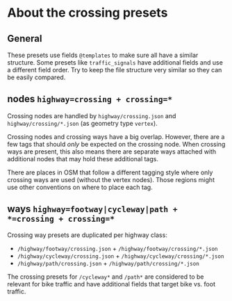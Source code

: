 # About the crossing presets

## General

These presets use fields `@templates` to make sure all have a similar structure.
Some presets like `traffic_signals` have additional fields and use a different field order.
Try to keep the file structure very similar so they can be easily compared.

## nodes `highway=crossing + crossing=*`

Crossing nodes are handled by `highway/crossing.json` and `highway/crossing/*.json` (as geometry type `vertex`).

Crossing nodes and crossing ways have a big overlap.
However, there are a few tags that should _only_ be expected on the crossing node. When crossing ways are present, this also means there are separate ways attached with additional nodes that may hold these additional tags.

There are places in OSM that follow a different tagging style where only crossing ways are used (without the vertex nodes). Those regions might use other conventions on where to place each tag.

## ways `highway=footway|cycleway|path + *=crossing + crossing=*`

Crossing way presets are duplicated per highway class:
- `/highway/footway/crossing.json`  + `/highway/footway/crossing/*.json`
- `/highway/cycleway/crossing.json` + `/highway/cycleway/crossing/*.json`
- `/highway/path/crossing.json`     + `/highway/path/crossing/*.json`

The crossing presets for `/cycleway*` and `/path*` are considered to be relevant for bike traffic and have additional fields that target bike vs. foot traffic.

